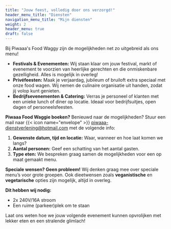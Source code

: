 ```yaml
---
title: "Jouw feest, volledig door ons verzorgd!"
header_menu_title: "Diensten"
navigation_menu_title: "Mijn diensten"
weight: 2
header_menu: true
draft: false
---
```

Bij Piwaaa's Food Waggy zijn de mogelijkheden net zo uitgebreid als ons menu! 

* **Festivals & Evenementen:** Wij staan klaar om jouw festival, markt of evenement te voorzien van heerlijke gerechten en die onmiskenbare gezelligheid. Alles is mogelijk in overleg!
* **Privéfeesten:** Maak je verjaardag, jubileum of bruiloft extra speciaal met onze food wagen. Wij nemen de culinaire organisatie uit handen, zodat jij volop kunt genieten.
* **Bedrijfsevenementen & Catering:** Verras je personeel of klanten met een unieke lunch of diner op locatie. Ideaal voor bedrijfsuitjes, open dagen of personeelsfeesten.

**Piwaaa Food Waggie boeken?**
Benieuwd naar de mogelijkheden? Stuur een mail naar {{< icon name="envelope" >}} piwaaa-dienstverlening@hotmail.com met de volgende info:
1.  **Gewenste datum, tijd en locatie:** Waar, wanneer en hoe laat komen we langs?
2.  **Aantal personen:** Geef een schatting van het aantal gasten.
3.  **Type eten:** We bespreken graag samen de mogelijkheden voor een op maat gemaakt menu.

**Speciale wensen? Geen probleem!**
Wij denken graag mee over speciale menu’s voor grote groepen. Ook dieetwensen zoals **veganistische** en **vegetarische** opties zijn mogelijk, altijd in overleg.

**Dit hebben wij nodig:**
* 2x 240V/16A stroom
* Een ruime (parkeer)plek om te staan

Laat ons weten hoe we jouw volgende evenement kunnen opvrolijken met lekker eten en een stralende glimlach!